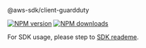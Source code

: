 @aws-sdk/client-guardduty

[![NPM version](https://img.shields.io/npm/v/@aws-sdk/client-guardduty/preview.svg)](https://www.npmjs.com/package/@aws-sdk/client-guardduty)
[![NPM downloads](https://img.shields.io/npm/dm/@aws-sdk/client-guardduty.svg)](https://www.npmjs.com/package/@aws-sdk/client-guardduty)

For SDK usage, please step to [SDK reademe](https://github.com/aws/aws-sdk-js-v3).
